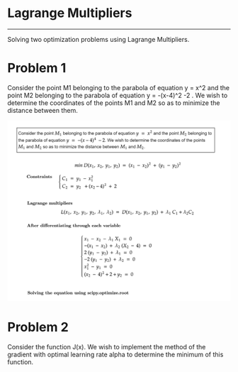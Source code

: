 # Lagrange Multipliers
---
Solving two optimization problems using Lagrange Multipliers.

# Problem 1

Consider the point M1 belonging to the parabola of equation y = x^2 and the point M2 belonging to the parabola of equation y = -(x-4)^2 -2 . We wish to determine the coordinates of the points M1 and M2 so as to minimize the distance between them.

![prb1](pb1.png)


# Problem 2
Consider the function J(x).  We wish to implement the method of the gradient with optimal learning rate alpha to determine the minimum of this function.

